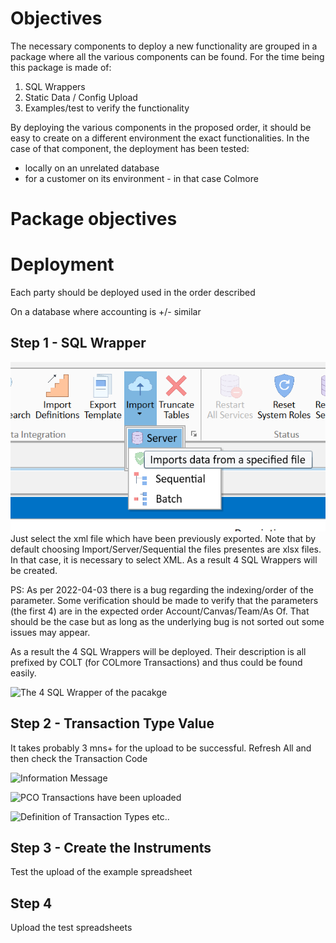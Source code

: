 # Objectives

The necessary components to deploy a new functionality are grouped in a
package where all the various components can be found. For the time
being this package is made of:

1.  SQL Wrappers
2.  Static Data / Config Upload
3.  Examples/test to verify the functionality

By deploying the various components in the proposed order, it should be
easy to create on a different environment the exact functionalities. In
the case of that component, the deployment has been tested:

-   locally on an unrelated database
-   for a customer on its environment - in that case Colmore

# Package objectives

# Deployment

Each party should be deployed used in the order described

On a database where accounting is +/- similar

## Step 1 - SQL Wrapper

![](./images/2022-04-03T135304.png) Just select the xml file which have
been previously exported. Note that by default choosing
Import/Server/Sequential the files presentes are xlsx files. In that
case, it is necessary to select XML. As a result 4 SQL Wrappers will be
created.

PS: As per 2022-04-03 there is a bug regarding the indexing/order of the
parameter. Some verification should be made to verify that the
parameters (the first 4) are in the expected order
Account/Canvas/Team/As Of. That should be the case but as long as the
underlying bug is not sorted out some issues may appear.

As a result the 4 SQL Wrappers will be deployed. Their description is
all prefixed by COLT (for COLmore Transactions) and thus could be found
easily.

![The 4 SQL Wrapper of the
pacakge](./images/2022-04-03T180659.png "./images/2022-04-03T180659.png")

## Step 2 - Transaction Type Value

It takes probably 3 mns+ for the upload to be successful. Refresh All
and then check the Transaction Code

![Information
Message](./images/2022-04-03T142106.png "./images/2022-04-03T142106.png")

![PCO Transactions have been
uploaded](./images/2022-04-03T141714.png "./images/2022-04-03T141714.png")

![Definition of Transaction Types
etc..](./images/2022-04-03T141756.png "./images/2022-04-03T141756.png")

## Step 3 - Create the Instruments

Test the upload of the example spreadsheet

## Step 4

Upload the test spreadsheets
